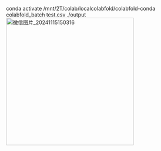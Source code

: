  conda activate /mnt/2T/colab/localcolabfold/colabfold-conda  
colabfold_batch test.csv ./output  
 <img width="347" alt="微信图片_20241115150316" src="https://github.com/user-attachments/assets/48b8b497-a1c8-429e-afbb-5b22f713aa29">


 
